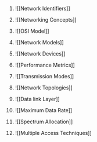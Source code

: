 1. ![[Network Identifiers]]
2. ![[Networking Concepts]]

3. ![[OSI Model]]
4. ![[Network Models]]
5. ![[Network Devices]]
6. ![[Performance Metrics]]
7. ![[Transmission Modes]]
8. ![[Network Topologies]]
9. ![[Data link Layer]]
10. ![[Maximum Data Rate]]
11. ![[Spectrum Allocation]]
12. ![[Multiple Access Techniques]]
